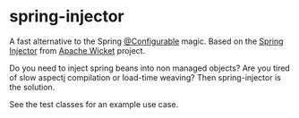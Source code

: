 # spring-injector
A fast alternative to the Spring [@Configurable](http://docs.spring.io/spring/docs/current/spring-framework-reference/html/aop.html#aop-using-aspectj) magic. Based on the [Spring Injector](https://ci.apache.org/projects/wicket/apidocs/8.x/org/apache/wicket/spring/injection/annot/SpringComponentInjector.html) from [Apache Wicket](http://wicket.apache.org/) project. 

Do you need to inject spring beans into non managed objects? Are you tired of slow aspectj compilation or load-time weaving? Then spring-injector is the solution.

See the test classes for an example use case.
